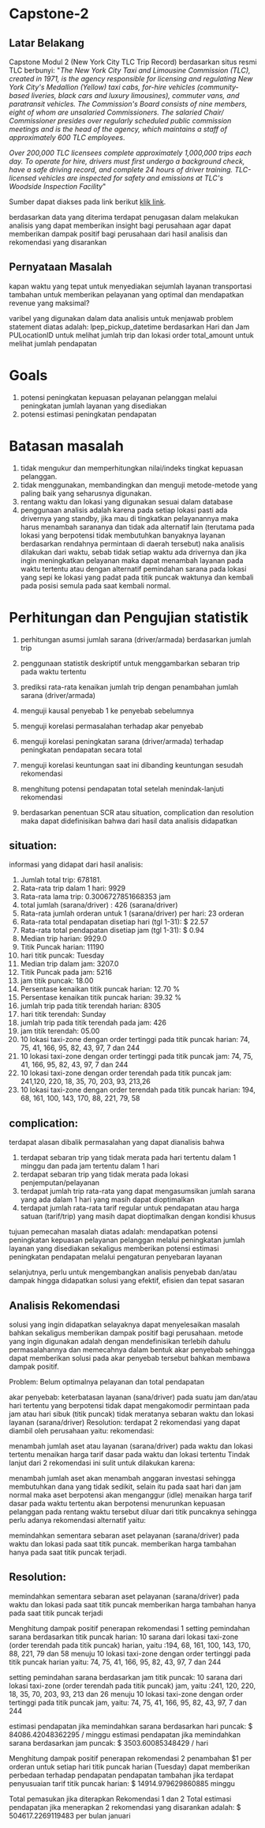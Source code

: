 # Capstone-2
## Latar Belakang
Capstone Modul 2 (New York City TLC Trip Record)
berdasarkan situs resmi TLC berbunyi:
"*The New York City Taxi and Limousine Commission (TLC), created in 1971, is the agency responsible for licensing and regulating New York City's Medallion (Yellow) taxi cabs, for-hire vehicles (community-based liveries, black cars and luxury limousines), commuter vans, and paratransit vehicles. The Commission's Board consists of nine members, eight of whom are unsalaried Commissioners. The salaried Chair/ Commissioner presides over regularly scheduled public commission meetings and is the head of the agency, which maintains a staff of approximately 600 TLC employees*.

*Over 200,000 TLC licensees complete approximately 1,000,000 trips each day. To operate for hire, drivers must first undergo a background check, have a safe driving record, and complete 24 hours of driver training. TLC-licensed vehicles are inspected for safety and emissions at TLC's Woodside Inspection Facility*"

Sumber dapat diakses pada link berikut [klik link](https://www.nyc.gov/site/tlc/about/about-tlc.page).

berdasarkan data yang diterima terdapat penugasan dalam melakukan analisis yang dapat memberikan insight bagi perusahaan agar dapat memberikan dampak positif bagi perusahaan dari hasil analisis dan rekomendasi yang disarankan

## Pernyataan Masalah
kapan waktu yang tepat untuk menyediakan sejumlah layanan transportasi tambahan untuk memberikan pelayanan yang optimal dan mendapatkan revenue yang maksimal?

varibel yang digunakan dalam data analisis untuk menjawab problem statement diatas adalah: lpep_pickup_datetime berdasarkan Hari dan Jam PULocationID untuk melihat jumlah trip dan lokasi order total_amount untuk melihat jumlah pendapatan

# Goals
1. potensi peningkatan kepuasan pelayanan pelanggan melalui peningkatan jumlah layanan yang disediakan
2. potensi estimasi peningkatan pendapatan

# Batasan masalah
1. tidak mengukur dan memperhitungkan nilai/indeks tingkat kepuasan pelanggan.
2. tidak menggunakan, membandingkan dan menguji metode-metode yang paling baik yang seharusnya digunakan.
3. rentang waktu dan lokasi yang digunakan sesuai dalam database
4. penggunaan analisis adalah karena pada setiap lokasi pasti ada drivernya yang standby, jika mau di tingkatkan pelayanannya maka harus menambah sarananya dan tidak ada alternatif lain (terutama pada lokasi yang berpotensi tidak membutuhkan banyaknya layanan berdasarkan rendahnya permintaan di daerah tersebut) naka analisis dilakukan dari waktu, sebab tidak setiap waktu ada drivernya dan jika ingin meningkatkan pelayanan maka dapat menambah layanan pada waktu tertentu atau dengan alternatif pemindahan sarana pada lokasi yang sepi ke lokasi yang padat pada titik puncak waktunya dan kembali pada posisi semula pada saat kembali normal.

# Perhitungan dan Pengujian statistik
1. perhitungan asumsi jumlah sarana (driver/armada) berdasarkan jumlah trip
2. penggunaan statistik deskriptif untuk menggambarkan sebaran trip pada waktu tertentu
3. prediksi rata-rata kenaikan jumlah trip dengan penambahan jumlah sarana (driver/armada)
5. menguji kausal penyebab 1 ke penyebab sebelumnya
4. menguji korelasi permasalahan terhadap akar penyebab
4. menguji korelasi peningkatan sarana (driver/armada) terhadap peningkatan pendapatan secara total
3. menguji korelasi keuntungan saat ini dibanding keuntungan sesudah rekomendasi
1. menghitung potensi pendapatan total setelah menindak-lanjuti rekomendasi

2. berdasarkan penentuan SCR atau situation, complication dan resolution maka dapat didefinisikan bahwa dari hasil data analisis didapatkan


##  situation:
informasi yang didapat dari hasil analisis:
1. Jumlah total trip: 678181.
2. Rata-rata trip dalam 1 hari: 9929
1. Rata-rata lama trip: 0.3006727851668353 jam
2. total jumlah (sarana/driver) : 426 (sarana/driver)
3. Rata-rata jumlah orderan untuk 1 (sarana/driver) per hari: 23 orderan
4. Rata-rata total pendapatan disetiap hari (tgl 1-31): $ 22.57
5. Rata-rata total pendapatan disetiap jam (tgl 1-31): $ 0.94
6. Median trip harian: 9929.0
7. Titik Puncak harian: 11190
8. hari titik puncak: Tuesday
9. Median trip dalam jam: 3207.0
10. Titik Puncak pada jam: 5216
11. jam titik puncak: 18.00
12. Persentase kenaikan titik puncak harian: 12.70 %
13. Persentase kenaikan titik puncak harian: 39.32 %
14. jumlah trip pada titik terendah harian: 8305
15. hari titik terendah: Sunday
16. jumlah trip pada titik terendah pada jam: 426
17. jam titik terendah: 05.00
18. 10 lokasi taxi-zone dengan order tertinggi pada titik puncak harian: 74, 75, 41, 166, 95, 82, 43, 97, 7 dan 244
19. 10 lokasi taxi-zone dengan order tertinggi pada titik puncak jam:
74, 75, 41, 166, 95, 82, 43, 97, 7 dan 244
20. 10 lokasi taxi-zone dengan order terendah pada titik puncak jam: 241,120, 220, 18, 35, 70, 203, 93, 213,26
21. 10 lokasi taxi-zone dengan order terendah pada titik puncak harian: 194, 68, 161, 100, 143, 170, 88, 221, 79, 58


## complication:
terdapat alasan dibalik permasalahan yang dapat dianalisis bahwa
1. terdapat sebaran trip yang tidak merata pada hari tertentu dalam 1 minggu dan pada jam tertentu dalam 1 hari
2. terdapat sebaran trip yang tidak merata pada lokasi penjemputan/pelayanan
3. terdapat jumlah trip rata-rata yang dapat mengasumsikan jumlah sarana yang ada dalam 1 hari yang masih dapat dioptimalkan
4. terdapat jumlah rata-rata tarif regular untuk pendapatan atau harga satuan (tarif/trip) yang masih dapat dioptimalkan dengan kondisi khusus

tujuan pemecahan masalah diatas adalah:
mendapatkan potensi peningkatan kepuasan pelayanan pelanggan melalui peningkatan jumlah layanan yang disediakan sekaligus memberikan potensi estimasi peningkatan pendapatan melalui pengaturan penyebaran layanan

selanjutnya, perlu untuk mengembangkan analisis penyebab dan/atau dampak hingga didapatkan solusi yang efektif, efisien dan tepat sasaran

## Analisis Rekomendasi
solusi yang ingin didapatkan selayaknya dapat menyelesaikan masalah bahkan sekaligus memberikan dampak positif bagi perusahaan. metode yang ingin digunakan adalah dengan mendefinisikan terlebih dahulu permasalahannya dan memecahnya dalam bentuk akar penyebab sehingga dapat memberikan solusi pada akar penyebab tersebut bahkan membawa dampak positif.

Problem: Belum optimalnya pelayanan dan total pendapatan

akar penyebab:
keterbatasan layanan (sana/driver) pada suatu jam dan/atau hari tertentu yang berpotensi tidak dapat mengakomodir permintaan pada jam atau hari sibuk (titik puncak)
tidak meratanya sebaran waktu dan lokasi layanan (sarana/driver)
Resolution: terdapat 2 rekomendasi yang dapat diambil oleh perusahaan yaitu: rekomendasi:

menambah jumlah aset atau layanan (sarana/driver) pada waktu dan lokasi tertentu
menaikan harga tarif dasar pada waktu dan lokasi tertentu
Tindak lanjut dari 2 rekomendasi ini sulit untuk dilakukan karena:

menambah jumlah aset akan menambah anggaran investasi sehingga membutuhkan dana yang tidak sedikit, selain itu pada saat hari dan jam normal maka aset berpotensi akan menganggur (idle)
menaikan harga tarif dasar pada waktu tertentu akan berpotensi menurunkan kepuasan pelanggan pada rentang waktu tersebut diluar dari titik puncaknya
sehingga perlu adanya rekomendasi alternatif yaitu:

memindahkan sementara sebaran aset pelayanan (sarana/driver) pada waktu dan lokasi pada saat titik puncak.
memberikan harga tambahan hanya pada saat titik puncak terjadi.

## Resolution:
memindahkan sementara sebaran aset pelayanan (sarana/driver) pada waktu dan lokasi pada saat titik puncak
memberikan harga tambahan hanya pada saat titik puncak terjadi

Menghitung dampak positif penerapan rekomendasi 1
setting pemindahan sarana berdasarkan titik puncak harian:
10 sarana dari lokasi taxi-zone (order terendah pada titik puncak) harian, yaitu :194, 68, 161, 100, 143, 170, 88, 221, 79 dan 58
menuju 10 lokasi taxi-zone dengan order tertinggi pada titik puncak harian yaitu: 74, 75, 41, 166, 95, 82, 43, 97, 7 dan 244

setting pemindahan sarana berdasarkan jam titik puncak:
10 sarana dari lokasi taxi-zone (order terendah pada titik puncak) jam, yaitu :241, 120, 220, 18, 35, 70, 203, 93, 213 dan 26
menuju 10 lokasi taxi-zone dengan order tertinggi pada titik puncak jam, yaitu: 74, 75, 41, 166, 95, 82, 43, 97, 7 dan 244

estimasi pendapatan jika memindahkan sarana berdasarkan hari puncak: $ 84086.42048362295 / minggu
estimasi pendapatan jika memindahkan sarana berdasarkan jam puncak: $ 3503.60085348429 / hari

Menghitung dampak positif penerapan rekomendasi 2
penambahan $1 per orderan untuk setiap hari titik puncak harian (Tuesday) dapat memberikan perbedaan terhadap pendapatan
pendapatan tambahan jika terdapat penyusuaian tarif titik puncak harian: $ 14914.979629860885 minggu

Total pemasukan jika diterapkan Rekomendasi 1 dan 2
Total estimasi pendapatan jika menerapkan 2 rekomendasi yang disarankan adalah: $ 504617.2269119483 per bulan januari

